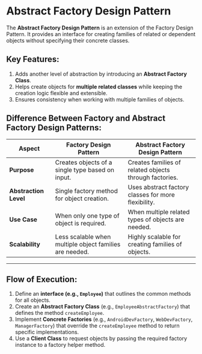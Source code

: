 # Abstract Factory Design Pattern

The **Abstract Factory Design Pattern** is an extension of the Factory Design Pattern. It provides an interface for creating families of related or dependent objects without specifying their concrete classes.

## Key Features:
1. Adds another level of abstraction by introducing an **Abstract Factory Class**.
2. Helps create objects for **multiple related classes** while keeping the creation logic flexible and extensible.
3. Ensures consistency when working with multiple families of objects.

## Difference Between Factory and Abstract Factory Design Patterns:

| **Aspect**          | **Factory Design Pattern**                                    | **Abstract Factory Design Pattern**                     |
|----------------------|--------------------------------------------------------------|---------------------------------------------------------|
| **Purpose**          | Creates objects of a single type based on input.             | Creates families of related objects through factories.  |
| **Abstraction Level**| Single factory method for object creation.                   | Uses abstract factory classes for more flexibility.     |
| **Use Case**         | When only one type of object is required.                    | When multiple related types of objects are needed.      |
| **Scalability**      | Less scalable when multiple object families are needed.      | Highly scalable for creating families of objects.       |

---

## Flow of Execution:
1. Define an **interface (e.g., `Employee`)** that outlines the common methods for all objects.
2. Create an **Abstract Factory Class** (e.g., `EmployeeAbstractFactory`) that defines the method `createEmployee`.
3. Implement **Concrete Factories** (e.g., `AndroidDevFactory`, `WebDevFactory`, `ManagerFactory`) that override the `createEmployee` method to return specific implementations.
4. Use a **Client Class** to request objects by passing the required factory instance to a factory helper method.
